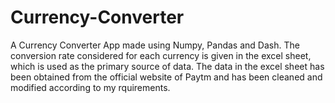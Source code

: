 # Currency-Converter
A Currency Converter App made using Numpy, Pandas and Dash. The conversion rate considered for each currency is given in the excel sheet, which is used as the primary source of data. The data in the excel sheet has been obtained from the official website of Paytm and has been cleaned and modified according to my rquirements.
